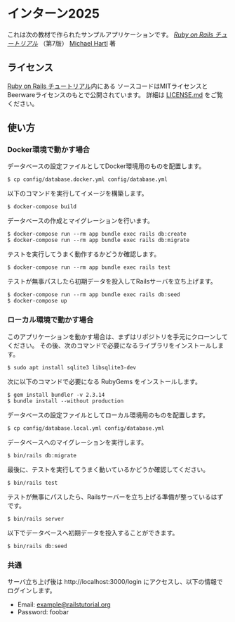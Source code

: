 # インターン2025

これは次の教材で作られたサンプルアプリケーションです。
[*Ruby on Rails チュートリアル*](https://railstutorial.jp/)
（第7版）
[Michael Hartl](https://www.michaelhartl.com/) 著

## ライセンス

[Ruby on Rails チュートリアル](https://railstutorial.jp/)内にある
ソースコードはMITライセンスとBeerwareライセンスのもとで公開されています。
詳細は [LICENSE.md](LICENSE.md) をご覧ください。

## 使い方

### Docker環境で動かす場合

データベースの設定ファイルとしてDocker環境用のものを配置します。

```
$ cp config/database.docker.yml config/database.yml
```

以下のコマンドを実行してイメージを構築します。

```
$ docker-compose build
```

データベースの作成とマイグレーションを行います。

```
$ docker-compose run --rm app bundle exec rails db:create
$ docker-compose run --rm app bundle exec rails db:migrate
```

テストを実行してうまく動作するかどうか確認します。

```
$ docker-compose run --rm app bundle exec rails test
```

テストが無事パスしたら初期データを投入してRailsサーバを立ち上げます。

```
$ docker-compose run --rm app bundle exec rails db:seed
$ docker-compose up
```

### ローカル環境で動かす場合

このアプリケーションを動かす場合は、まずはリポジトリを手元にクローンしてください。
その後、次のコマンドで必要になるライブラリをインストールします。

```
$ sudo apt install sqlite3 libsqlite3-dev
```

次に以下のコマンドで必要になる RubyGems をインストールします。

```
$ gem install bundler -v 2.3.14
$ bundle install --without production
```

データベースの設定ファイルとしてローカル環境用のものを配置します。

```
$ cp config/database.local.yml config/database.yml
```

データベースへのマイグレーションを実行します。

```
$ bin/rails db:migrate
```

最後に、テストを実行してうまく動いているかどうか確認してください。

```
$ bin/rails test
```

テストが無事にパスしたら、Railsサーバーを立ち上げる準備が整っているはずです。

```
$ bin/rails server
```

以下でデータベースへ初期データを投入することができます。

```
$ bin/rails db:seed
```

### 共通

サーバ立ち上げ後は http://localhost:3000/login にアクセスし、以下の情報でログインします。

- Email: example@railstutorial.org
- Password: foobar
